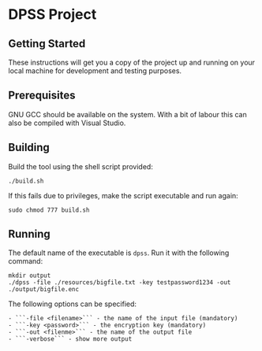 # DPSS Project

## Getting Started

These instructions will get you a copy of the project up and running on your local machine for development and testing purposes.

## Prerequisites

GNU GCC should be available on the system. With a bit of labour this can also be compiled with Visual Studio.

## Building

Build the tool using the shell script provided:

```
./build.sh
```
If this fails due to privileges, make the script executable and run again:

```
sudo chmod 777 build.sh
```

## Running

The default name of the executable is ``` dpss ```. Run it with the following command:

```
mkdir output
./dpss -file ./resources/bigfile.txt -key testpassword1234 -out ./output/bigfile.enc
```

The following options can be specified:

    - ```-file <filename>``` - the name of the input file (mandatory)
    - ```-key <password>``` - the encryption key (mandatory)
    - ```-out <filenme>``` - the name of the output file
    - ```-verbose``` - show more output

